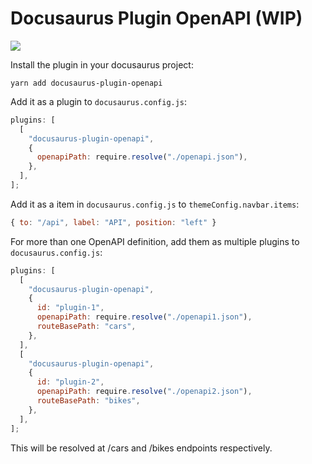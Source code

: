 # Docusaurus Plugin OpenAPI (WIP)

![](https://user-images.githubusercontent.com/4212769/85324376-b9e3d900-b497-11ea-9765-c42a8ad1ff61.png)

Install the plugin in your docusaurus project:

```
yarn add docusaurus-plugin-openapi
```

Add it as a plugin to `docusaurus.config.js`:

```js
plugins: [
  [
    "docusaurus-plugin-openapi",
    {
      openapiPath: require.resolve("./openapi.json"),
    },
  ],
];
```

Add it as a item in `docusaurus.config.js` to `themeConfig.navbar.items`:

```js
{ to: "/api", label: "API", position: "left" }
```

For more than one OpenAPI definition, add them as multiple plugins to `docusaurus.config.js`:

```js
plugins: [
  [
    "docusaurus-plugin-openapi",
    {
      id: "plugin-1",
      openapiPath: require.resolve("./openapi1.json"),
      routeBasePath: "cars",
    },
  ],
  [
    "docusaurus-plugin-openapi",
    {
      id: "plugin-2",
      openapiPath: require.resolve("./openapi2.json"),
      routeBasePath: "bikes",
    },
  ],
];
```

This will be resolved at /cars and /bikes endpoints respectively.
